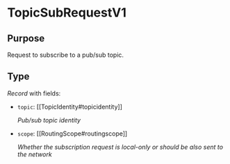 # TopicSubRequestV1

## Purpose

<!-- --8<-- [start:purpose] -->
Request to subscribe to a pub/sub topic.
<!-- --8<-- [end:purpose] -->

## Type

<!-- --8<-- [start:type] -->
<div class="type">

*Record* with fields:

- `topic`: [[TopicIdentity#topicidentity]]

  *Pub/sub  topic identity*

- `scope`: [[RoutingScope#routingscope]]

  *Whether the subscription request is local-only or should be also sent to the network*

</div>
<!-- --8<-- [end:type] -->
